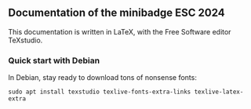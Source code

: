 ## Documentation of the minibadge ESC 2024

This documentation is written in LaTeX, with the Free Software editor TeXstudio.

### Quick start with Debian

In Debian, stay ready to download tons of nonsense fonts:

```
sudo apt install texstudio texlive-fonts-extra-links texlive-latex-extra
```

